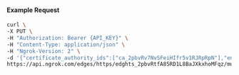 <!-- Code generated for API Clients. DO NOT EDIT. -->

#### Example Request

```bash
curl \
-X PUT \
-H "Authorization: Bearer {API_KEY}" \
-H "Content-Type: application/json" \
-H "Ngrok-Version: 2" \
-d '{"certificate_authority_ids":["ca_2pbvRv7NvSFeiHIfr5v1RJRpRpN"],"enabled":true}' \
https://api.ngrok.com/edges/https/edghts_2pbvRtfA85RD1L8BaJXkxhoMFqz/mutual_tls
```
